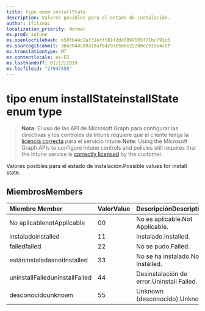 ```yaml
---
title: tipo enum installState
description: Valores posibles para el estado de instalación.
author: tfitzmac
localization_priority: Normal
ms.prod: intune
ms.openlocfilehash: b50fb44c2af31efff81f2dd7097505f71bc791d5
ms.sourcegitcommit: 36be044c89a19af84c93e586e22200ec919e4c9f
ms.translationtype: MT
ms.contentlocale: es-ES
ms.lasthandoff: 01/12/2019
ms.locfileid: "27947558"
---
```

# <a name="installstate-enum-type"></a><span data-ttu-id="101ef-103">tipo enum installState</span><span class="sxs-lookup"><span data-stu-id="101ef-103">installState enum type</span></span>

> <span data-ttu-id="101ef-104">**Nota:** El uso de las API de Microsoft Graph para configurar las directivas y los controles de Intune requiere que el cliente tenga la [licencia correcta](https://go.microsoft.com/fwlink/?linkid=839381) para el servicio Intune.</span><span class="sxs-lookup"><span data-stu-id="101ef-104">**Note:** Using the Microsoft Graph APIs to configure Intune controls and policies still requires that the Intune service is [correctly licensed](https://go.microsoft.com/fwlink/?linkid=839381) by the customer.</span></span>

<span data-ttu-id="101ef-105">Valores posibles para el estado de instalación.</span><span class="sxs-lookup"><span data-stu-id="101ef-105">Possible values for install state.</span></span>
## <a name="members"></a><span data-ttu-id="101ef-106">Miembros</span><span class="sxs-lookup"><span data-stu-id="101ef-106">Members</span></span>
|<span data-ttu-id="101ef-107">Miembro	</span><span class="sxs-lookup"><span data-stu-id="101ef-107">Member</span></span>|<span data-ttu-id="101ef-108">Valor</span><span class="sxs-lookup"><span data-stu-id="101ef-108">Value</span></span>|<span data-ttu-id="101ef-109">Descripción</span><span class="sxs-lookup"><span data-stu-id="101ef-109">Description</span></span>|
|:---|:---|:---|
|<span data-ttu-id="101ef-110">No aplicable</span><span class="sxs-lookup"><span data-stu-id="101ef-110">notApplicable</span></span>|<span data-ttu-id="101ef-111">0</span><span class="sxs-lookup"><span data-stu-id="101ef-111">0</span></span>|<span data-ttu-id="101ef-112">No es aplicable.</span><span class="sxs-lookup"><span data-stu-id="101ef-112">Not Applicable.</span></span>|
|<span data-ttu-id="101ef-113">instalado</span><span class="sxs-lookup"><span data-stu-id="101ef-113">installed</span></span>|<span data-ttu-id="101ef-114">1</span><span class="sxs-lookup"><span data-stu-id="101ef-114">1</span></span>|<span data-ttu-id="101ef-115">Instalado.</span><span class="sxs-lookup"><span data-stu-id="101ef-115">Installed.</span></span>|
|<span data-ttu-id="101ef-116">failed</span><span class="sxs-lookup"><span data-stu-id="101ef-116">failed</span></span>|<span data-ttu-id="101ef-117">2</span><span class="sxs-lookup"><span data-stu-id="101ef-117">2</span></span>|<span data-ttu-id="101ef-118">No se pudo.</span><span class="sxs-lookup"><span data-stu-id="101ef-118">Failed.</span></span>|
|<span data-ttu-id="101ef-119">estáninstaladas</span><span class="sxs-lookup"><span data-stu-id="101ef-119">notInstalled</span></span>|<span data-ttu-id="101ef-120">3</span><span class="sxs-lookup"><span data-stu-id="101ef-120">3</span></span>|<span data-ttu-id="101ef-121">No se ha instalado.</span><span class="sxs-lookup"><span data-stu-id="101ef-121">Not Installed.</span></span>|
|<span data-ttu-id="101ef-122">uninstallFailed</span><span class="sxs-lookup"><span data-stu-id="101ef-122">uninstallFailed</span></span>|<span data-ttu-id="101ef-123">4</span><span class="sxs-lookup"><span data-stu-id="101ef-123">4</span></span>|<span data-ttu-id="101ef-124">Desinstalación de error.</span><span class="sxs-lookup"><span data-stu-id="101ef-124">Uninstall Failed.</span></span>|
|<span data-ttu-id="101ef-125">desconocido</span><span class="sxs-lookup"><span data-stu-id="101ef-125">unknown</span></span>|<span data-ttu-id="101ef-126">5</span><span class="sxs-lookup"><span data-stu-id="101ef-126">5</span></span>|<span data-ttu-id="101ef-127">Unknown (desconocido).</span><span class="sxs-lookup"><span data-stu-id="101ef-127">Unknown.</span></span>|



